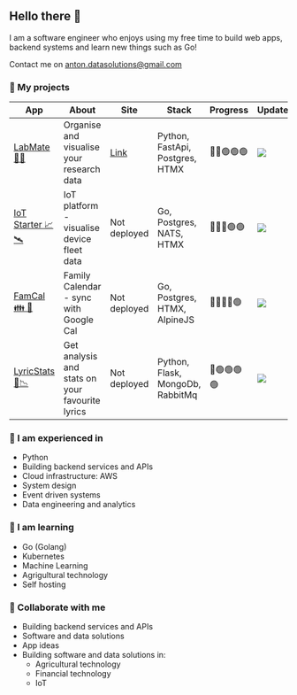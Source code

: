 ## Hello there 👋

I am a software engineer who enjoys using my free time to build web apps, backend systems and learn new things such as Go!

Contact me on anton.datasolutions@gmail.com

### 🔭 My projects
| App | About | Site | Stack | Progress | Updates |
| --- | --- | --- | --- | --- | --- | 
| [LabMate 🥼🧪](https://github.com/antgobar/labmate) | Organise and visualise your research data | [Link](https://labmate.ant0n.uk) | Python, FastApi, Postgres, HTMX | 🔴🔴🟢🟢🟢 | ![](https://img.shields.io/github/last-commit/antgobar/labmate?style=flat) |
| [IoT Starter 📈🛰️](https://github.com/antgobar/iot_starter) | IoT platform - visualise device fleet data | Not deployed | Go, Postgres, NATS, HTMX | 🔴🔴🔴🟢🟢 | ![](https://img.shields.io/github/last-commit/antgobar/iot_starter?style=flat) |
| [FamCal 👪 📆](https://github.com/antgobar/famcal) | Family Calendar - sync with Google Cal | Not deployed | Go, Postgres, HTMX, AlpineJS | 🔴🔴🔴🔴🟢 | ![](https://img.shields.io/github/last-commit/antgobar/famcal?style=flat) |
| [LyricStats 🎵📉](https://github.com/antgobar/lyrics_analytics) | Get analysis and stats on your favourite lyrics | Not deployed | Python, Flask, MongoDb, RabbitMq | 🔴🟢🟢🟢🟢 | ![](https://img.shields.io/github/last-commit/antgobar/lyrics_analytics?style=flat) |

### 💬 I am experienced in
- Python
- Building backend services and APIs
- Cloud infrastructure: AWS
- System design
- Event driven systems
- Data engineering and analytics

### 🌱 I am learning
- Go (Golang)
- Kubernetes
- Machine Learning
- Agrigultural technology
- Self hosting

### 👯 Collaborate with me
- Building backend services and APIs
- Software and data solutions
- App ideas
- Building software and data solutions in:
  - Agricultural technology
  - Financial technology
  - IoT



